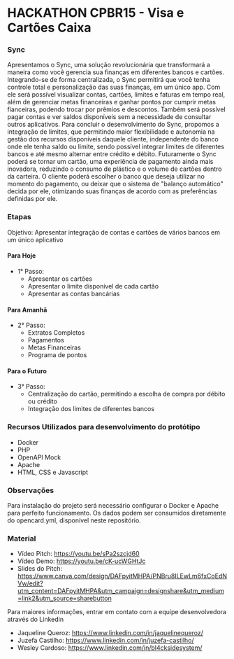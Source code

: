 # HACKATHON CPBR15 - Visa e Cartões Caixa

### Sync
Apresentamos o Sync, uma solução revolucionária que transformará a maneira como você gerencia sua finanças em diferentes bancos e cartões. Integrando-se de forma centralizada, o Sync permitirá que você tenha controle total e personalização das suas finanças, em um único app. Com ele será possível visualizar contas, cartões, limites e faturas em tempo real, além de gerenciar metas financeiras e ganhar pontos por cumprir metas fianceiras, podendo trocar por prêmios e descontos.
Também será possível pagar contas e ver saldos disponíveis sem a necessidade de consultar outros aplicativos.
Para concluir o desenvolvimento do Sync, propomos a integração de limites, que permitindo maior flexibilidade e autonomia na gestão dos recursos disponíveis daquele cliente, independente do banco onde ele tenha saldo ou limite, sendo possível integrar limites de diferentes bancos e até mesmo alternar entre crédito e débito. 
Futuramente o Sync poderá se tornar um cartão, uma experiência de pagamento ainda mais inovadora, reduzindo o consumo de plástico e o volume de cartões dentro da carteira. O cliente poderá escolher o banco que deseja utilizar no momento do pagamento, ou deixar que o sistema de "balanço automático" decida por ele, otimizando suas finanças de acordo com as preferências definidas por ele.

### Etapas

Objetivo: Apresentar integração de contas e cartões de vários bancos em um único aplicativo
#### Para Hoje
- 1° Passo: 
	- Apresentar os cartões
	- Apresentar o limite disponível de cada cartão
	- Apresentar as contas bancárias

#### Para Amanhã
- 2° Passo:
	- Extratos Completos
	- Pagamentos
	- Metas Financeiras
	- Programa de pontos

#### Para o Futuro
- 3° Passo:
	- Centralização do cartão, permitindo a escolha de compra por débito ou crédito
	- Integração dos limites de diferentes bancos


### Recursos Utilizados para desenvolvimento do protótipo

- Docker
- PHP
- OpenAPI Mock
- Apache
- HTML, CSS e Javascript

### Observações

Para instalação do projeto será necessário configurar o Docker e Apache para perfeito funcionamento. Os dados podem ser consumidos diretamente do opencard.yml, disponível neste repositório.

### Material
- Vídeo Pitch: https://youtu.be/sPa2szcjd60
- Vídeo Demo: https://youtu.be/cK-ucWGHtJc
- Slides do Pitch: https://www.canva.com/design/DAFpyitMHPA/PNBru8ILEwLm6fxCoEdNVw/edit?utm_content=DAFpyitMHPA&utm_campaign=designshare&utm_medium=link2&utm_source=sharebutton

Para maiores informações, entrar em contato com a equipe desenvolvedora através do Linkedin
- Jaqueline Queroz: https://www.linkedin.com/in/jaquelinequeroz/
- Juzefa Castilho: https://www.linkedin.com/in/juzefa-castilho/
- Wesley Cardoso:  https://www.linkedin.com/in/bl4cksidesystem/

